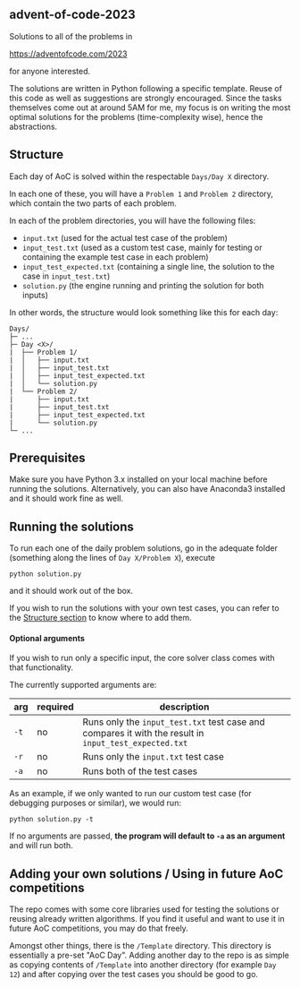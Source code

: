 ## advent-of-code-2023

Solutions to all of the problems in

https://adventofcode.com/2023

for anyone interested.

The solutions are written in Python following a specific template. Reuse of this code as well as suggestions are strongly encouraged. Since the tasks themselves come out at around 5AM for me, my focus is on writing the most optimal solutions for the problems (time-complexity wise), hence the abstractions.

## Structure

Each day of AoC is solved within the respectable `Days/Day X` directory.

In each one of these, you will have a `Problem 1` and `Problem 2` directory, which contain the two parts of each problem.

In each of the problem directories, you will have the following files:

- `input.txt` (used for the actual test case of the problem)
- `input_test.txt` (used as a custom test case, mainly for testing or containing the example test case in each problem)
- `input_test_expected.txt` (containing a single line, the solution to the case in `input_test.txt`)
- `solution.py` (the engine running and printing the solution for both inputs)

In other words, the structure would look something like this for each day:

```
Days/
├─ ...
├─ Day <X>/
|  ├── Problem 1/
|  │   ├── input.txt
|  │   ├── input_test.txt
|  │   ├── input_test_expected.txt
|  │   └── solution.py
|  └── Problem 2/
|      ├── input.txt
|      ├── input_test.txt
|      ├── input_test_expected.txt
|      └── solution.py
└─ ...
```

## Prerequisites

Make sure you have Python 3.x installed on your local machine before running the solutions. Alternatively, you can also have Anaconda3 installed and it should work fine as well.

## Running the solutions

To run each one of the daily problem solutions, go in the adequate folder (something along the lines of `Day X/Problem X`), execute

```
python solution.py
```

and it should work out of the box.

If you wish to run the solutions with your own test cases, you can refer to the [Structure section](#structure) to know where to add them.

#### Optional arguments

If you wish to run only a specific input, the core solver class comes with that functionality.

The currently supported arguments are:

| arg      | required | description                                                                                           |
| -------- | -------- | ----------------------------------------------------------------------------------------------------- |
| `-t`     | no       | Runs only the `input_test.txt` test case and compares it with the result in `input_test_expected.txt` |
| `-r`     | no       | Runs only the `input.txt` test case                                                                   |
| `-a`     | no       | Runs both of the test cases                                                                           |

As an example, if we only wanted to run our custom test case (for debugging purposes or similar), we would run:

```
python solution.py -t
```
If no arguments are passed, **the program will default to `-a` as an argument** and will run both.

## Adding your own solutions / Using in future AoC competitions

The repo comes with some core libraries used for testing the solutions or reusing already written algorithms. If you find it useful and want to use it in future AoC competitions, you may do that freely.

Amongst other things, there is the `/Template` directory. This directory is essentially a pre-set "AoC Day". Adding another day to the repo is as simple as copying contents of `/Template` into another directory (for example `Day 12`) and after copying over the test cases you should be good to go.
